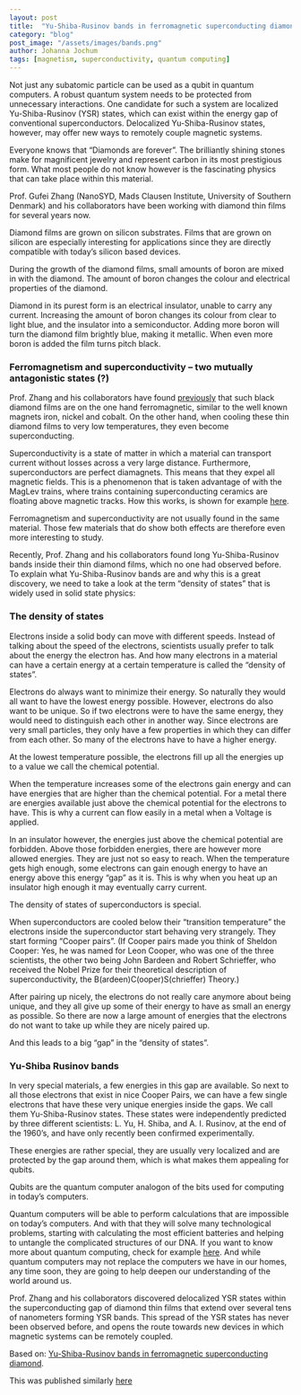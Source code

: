 ```yaml
---
layout: post
title:  "Yu-Shiba-Rusinov bands in ferromagnetic superconducting diamond"
category: "blog"
post_image: "/assets/images/bands.png"
author: Johanna Jochum
tags: [magnetism, superconductivity, quantum computing]
---
```


Not just any subatomic particle can be used as a qubit in quantum computers. A robust quantum system needs to be protected from unnecessary interactions. One candidate for such a system are localized Yu-Shiba-Rusinov (YSR) states, which can exist within the energy gap of conventional superconductors. Delocalized Yu-Shiba-Rusinov states, however, may offer new ways to remotely couple magnetic systems.

Everyone knows that “Diamonds are forever”. The brilliantly shining stones make for magnificent jewelry and represent carbon in its most prestigious form. What most people do not know however is the fascinating physics that can take place within this material.

Prof. Gufei Zhang (NanoSYD, Mads Clausen Institute, University of Southern Denmark) and his collaborators have been working with diamond thin films for several years now. 

Diamond films are grown on silicon substrates. Films that are grown on silicon are especially interesting for applications since they are directly compatible with today’s silicon based devices.

During the growth of the diamond films, small amounts of boron are mixed in with the diamond. The amount of boron changes the colour and electrical properties of the diamond.

Diamond in its purest form is an electrical insulator, unable to carry any current. Increasing the amount of boron changes its colour from clear to light blue, and the insulator into a semiconductor. Adding more boron will turn the diamond film brightly blue, making it metallic. When even more boron is added the film turns pitch black.

### Ferromagnetism and superconductivity – two mutually antagonistic states (?)

Prof. Zhang and his collaborators have found [previously](https://pubs.acs.org/doi/abs/10.1021/acsnano.7b01688) that such black diamond films are on the one hand ferromagnetic, similar to the well known magnets iron, nickel and cobalt. On the other hand, when cooling these thin diamond films to very low temperatures, they even become superconducting.

Superconductivity is a state of matter in which a material can transport current without losses across a very large distance. Furthermore, superconductors are perfect diamagnets. This means that they expel all magnetic fields. This is a phenomenon that is taken advantage of with the MagLev trains, where trains containing superconducting ceramics are floating above magnetic tracks. How this works, is shown for example [here](https://www.youtube.com/watch?v=EbORQVttbeU).

Ferromagnetism and superconductivity are not usually found in the same material. Those few materials that do show both effects are therefore even more interesting to study.

Recently, Prof. Zhang and his collaborators found long Yu-Shiba-Rusinov bands inside their thin diamond films, which no one had observed before. To explain what Yu-Shiba-Rusinov bands are and why this is a great discovery, we need to take a look at the term “density of states” that is widely used in solid state physics:

### The density of states

Electrons inside a solid body can move with different speeds. Instead of talking about the speed of the electrons, scientists usually prefer to talk about the energy the electron has. And how many electrons in a material can have a certain energy at a certain temperature is called the “density of states”. 

Electrons do always want to minimize their energy. So naturally they would all want to have the lowest energy possible. However, electrons do also want to be unique. So if two electrons were to have the same energy, they would need to distinguish each other in another way. Since electrons are very small particles, they only have a few properties in which they can differ from each other. So many of the electrons have to have a higher energy. 

At the lowest temperature possible, the electrons fill up all the energies up to a value we call the chemical potential. 

When the temperature increases some of the electrons gain energy and can have energies that are higher than the chemical potential.
For a metal there are energies available just above the chemical potential for the electrons to have. This is why a current can flow easily in a metal when a Voltage is applied. 

In an insulator however, the energies just above the chemical potential are forbidden. Above those forbidden energies, there are however more allowed energies. They are just not so easy to reach. When the temperature gets high enough, some electrons can gain enough energy to have an energy above this energy “gap” as it is. This is why when you heat up an insulator high enough it may eventually carry current. 

The density of states of superconductors is special. 

When superconductors are cooled below their “transition temperature” the electrons inside the superconductor start behaving very strangely. They start forming “Cooper pairs”. (If Cooper pairs made you think of Sheldon Cooper: Yes, he was named for Leon Cooper, who was one of the three scientists, the other two being John Bardeen and Robert Schrieffer, who received the Nobel Prize for their theoretical description of superconductivity, the B(ardeen)C(ooper)S(chrieffer) Theory.)

After pairing up nicely, the electrons do not really care anymore about being unique, and they all give up some of their energy to have as small an energy as possible.
So there are now a large amount of energies that the electrons do not want to take up while they are nicely paired up. 

And this leads to a big “gap” in the “density of states”. 

### Yu-Shiba Rusinov bands

In very special materials,  a few energies in this gap are available. So next to all those electrons that exist in nice Cooper Pairs, we can have a few single electrons that have these very unique energies inside the gaps. We call them Yu-Shiba-Rusinov states. These states were independently predicted by three different scientists: L. Yu, H. Shiba, and A. I. Rusinov, at the end of the 1960’s, and have only recently been confirmed experimentally. 

These energies are rather special, they are usually very localized and are protected by the gap around them, which is what makes them appealing for qubits. 

Qubits are the quantum computer analogon of the bits used for computing in today’s computers. 

Quantum computers will be able to perform calculations that are impossible on today’s computers. And with that they will solve many technological problems, starting with calculating the most efficient batteries and helping to untangle the complicated structures of our DNA.
If you want to know more about quantum computing, check for example [here](https://www.technologyreview.com/2019/01/29/66141/what-is-quantum-computing/).
And while quantum computers may not replace the computers we have in our homes, any time soon, they are going to help deepen our understanding of the world around us.

Prof. Zhang and his collaborators discovered delocalized YSR states within the superconducting gap of diamond thin films that extend over several tens of nanometers forming YSR bands. This spread of the YSR states has never been observed before, and opens the route towards new devices in which magnetic systems can be remotely coupled.

Based on: [Yu-Shiba-Rusinov bands in ferromagnetic superconducting diamond](https://advances.sciencemag.org/content/6/20/eaaz2536).

This was published similarly [here](https://sciencex.com/news/2020-09-delocalized-states-superconducting-gap.html)
